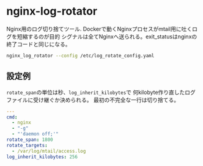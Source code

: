 # nginx-log-rotator

Nginx用のログ切り捨てツール.
Dockerで動くNginxプロセスがmtail用に吐くログを短縮するのが目的
シグナルは全てNginxへ送られる。exit_statusはnginxの終了コードと同じになる。

```sh
nginx_log_rotator --config /etc/log_rotate_config.yaml
```

## 設定例

`rotate_span`の単位は秒、`log_inherit_kilobytes`で
何kilobyte作り直したログファイルに受け継ぐか決められる。
最初の不完全な一行は切り捨てる。

```yaml
---
cmd:
  - nginx
  - "-g"
  - "'daemon off;'"
rotate_span: 1800
rotate_targets:
  - /var/log/mtail/access.log
log_inherit_kilobytes: 256
```
